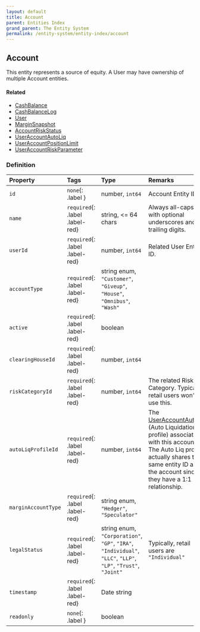 ```yaml
---
layout: default
title: Account
parent: Entities Index
grand_parent: The Entity System
permalink: /entity-system/entity-index/account
---
```


## Account
This entity represents a source of equity. A User may have ownership of multiple Account entities.

#### Related
- [CashBalance]({{site.baseurl}}/entity-system/entity-index/cashbalance)
- [CashBalanceLog]({{site.baseurl}}/entity-system/entity-index/cashbalancelog)
- [User]({{site.baseurl}}/entity-system/entity-index/user)
- [MarginSnapshot]({{site.baseurl}}/entity-system/entity-index/marginsnapshot)
- [AccountRiskStatus]({{site.baseurl}}/entity-system/entity-index/accountriskstatus)
- [UserAccountAutoLiq]({{site.baseurl}}/entity-system/entity-index/useraccountautoliq)
- [UserAccountPositionLimit]({{site.baseurl}}/entity-system/entity-index/useraccountpositionlimit)
- [UserAccountRiskParameter]({{site.baseurl}}/entity-system/entity-index/useraccountriskparameter)

### Definition

| Property         |Tags      | Type      | Remarks
|:----------------|:------|:--------------------------------------------------|:----------------------------------------------------
| `id` |     `none`{: .label }              | number, `int64`                                            | Account Entity ID. 
| `name` |`required`{: .label .label-red}       | string, <= 64 chars                                           | Always all-caps with optional underscores and trailing digits.
| `userId` | `required`{: .label .label-red}      | number, `int64`                                            | Related User Entity ID.
| `accountType` | `required`{: .label .label-red} | string enum, `"Customer"`, `"Giveup"`, `"House"`, `"Omnibus"`, `"Wash"`  | 
| `active`  | `required`{: .label .label-red}  | boolean | 
| `clearingHouseId` | `required`{: .label .label-red}  | number, `int64` | 
| `riskCategoryId` | `required`{: .label .label-red}  | number, `int64` | The related Risk Category. Typical retail users won't use this.
| `autoLiqProfileId` | `required`{: .label .label-red}  | number, `int64` | The [UserAccountAutoLiq]({{site.baseurl}}/entity-system/entity-index/useraccountautoliq) (Auto Liquidation profile) associated with this account. The Auto Liq profile actually shares the same entity ID as the account since they have a 1:1 relationship.
| `marginAccountType` | `required`{: .label .label-red}  | string enum, `"Hedger"`, `"Speculator"` | 
| `legalStatus` | `required`{: .label .label-red}  | string enum, `"Corporation"`, `"GP"`, `"IRA"`, `"Individual"`, `"LLC"`, `"LLP"`, `"LP"`, `"Trust"`, `"Joint"` | Typically, retail users are `"Individual"`
| `timestamp` |`required`{: .label .label-red}  | Date string | 
| `readonly` | `none`{: .label } | boolean |
